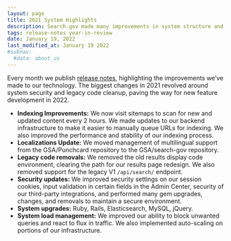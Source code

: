 ```yaml
---
layout: page
title: 2021 System Highlights
description: Search.gov made many improvements in system structure and security in 2021.
tags: release-notes year-in-review
date: January 19, 2022
last_modified_at: January 19 2022
#subnav:
  #data: about_us
---
```


Every month we publish [release notes]({{site.baseurl}}/about/updates/releases/), highlighting the improvements we’ve made to our technology. The biggest changes in 2021 revolved around system security and legacy code cleanup, paving the way for new feature development in 2022.

* **Indexing Improvements:** We now visit sitemaps to scan for new and updated content every 2 hours. We made updates to our backend infrastructure to make it easier to manually queue URLs for indexing. We also improved the performance and stability of our indexing process.
* **Localizations Update:** We moved management of multilingual support from the GSA/Punchcard repository to the GSA/search-gov repository.
* **Legacy code removals:** We removed the old results display code environment, clearing the path for our results page redesign. We also removed support for the legacy V1 `/api/search/` endpoint.
* **Security updates:** We improved security settings on our session cookies, input validation in certain fields in the Admin Center, security of our third-party integrations, and performed many gem upgrades, changes, and removals to maintain a secure environment.
* **System upgrades:** Ruby, Rails, Elasticsearch, MySQL, jQuery.
* **System load management:** We improved our ability to block unwanted queries and react to flux in traffic. We also implemented auto-scaling on portions of our infrastructure.